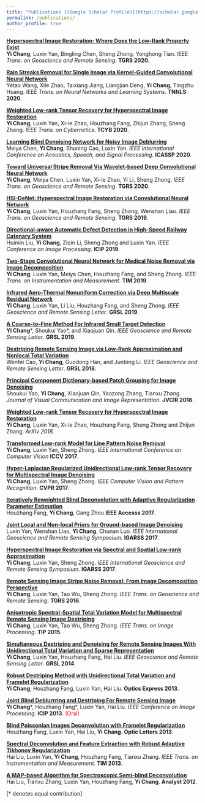 ```yaml
---
title: "Publications [(Google Scholar Profile)](https://scholar.google.com.hk/citations?user=I1nZ67YAAAAJ&hl=en)"
permalink: /publications/
author_profile: true
---
```

<b>[Hyperspectral Image Restoration: Where Does the Low-Rank Property Exist](https://owuchangyuo.github.io/publications/OLRT)</b> <br> 
<b>Yi Chang</b>, Luxin Yan, Bingling Chen, Sheng Zhong, Yonghong Tian.
<i>IEEE Trans. on Geoscience and Remote Sensing</i>. <b>TGRS 2020</b>.

<b>[Rain Streaks Removal for Single Image via Kernel-Guided Convolutional Neural Network](https://owuchangyuo.github.io/publications/KGCNN)</b> <br> 
Yetao Wang, Xile Zhao, Taixiang Jiang, Liangjian Deng, <b>Yi Chang</b>, Tingzhu Huang.
<i>IEEE Trans. on Neural Networks and Learning Systems</i>. <b>TNNLS 2020</b>.

<b>[Weighted Low-rank Tensor Recovery for Hyperspectral Image Restoration](https://owuchangyuo.github.io/publications/WLRTR)</b> <br> 
<b>Yi Chang</b>, Luxin Yan, Xi-le Zhao, Houzhang Fang, Zhijun Zhang, Sheng Zhong.
<i>IEEE Trans. on Cybernetics</i>. <b>TCYB 2020</b>.

<b>[Learning Blind Denoising Network for Noisy Image Deblurring](https://owuchangyuo.github.io/publications/BDN)</b> <br> 
Meiya Chen, <b>Yi Chang</b>, Shuning Cao, Luxin Yan.
<i>IEEE International Conference on Acoustics, Speech, and Signal Processing</i>. <b>ICASSP 2020</b>.

<b>[Toward Universal Stripe Removal Via Wavelet-based Deep Convolutional Neural Network](https://owuchangyuo.github.io/publications/TSWEU)</b> <br> 
<b>Yi Chang</b>, Meiya Chen, Luxin Yan, Xi-le Zhao, Yi Li, Sheng Zhong.
<i>IEEE Trans. on Geoscience and Remote Sensing</i>. <b>TGRS 2020</b>.

<b>[HSI-DeNet: Hyperspectral Image Restoration via Convolutional Neural Network](https://owuchangyuo.github.io/publications/HSI-DeNet)</b> <br> 
<b>Yi Chang</b>, Luxin Yan, Houzhang Fang, Sheng Zhong, Wenshan Liao.
<i>IEEE Trans. on Geoscience and Remote Sensing</i>. <b>TGRS 2019</b>.

<b>[Directional-aware Automatic Defect Detection in High-Speed Railway Catenary System](https://owuchangyuo.github.io/publications/D3)</b> <br> 
Huimin Liu, <b>Yi Chang</b>, Ziqin Li, Sheng Zhong and Luxin Yan.
<i>IEEE Conference on Image Processing</i>. <b>ICIP 2019</b>.

<b>[Two-Stage Convolutional Neural Network for Medical Noise Removal via Image Decomposition](https://owuchangyuo.github.io/publications/TSCNN)</b> <br> 
<b>Yi Chang</b>, Luxin Yan, Meiya Chen, Houzhang Fang, and Sheng Zhong.
<i>IEEE Trans. on Instrumentation and Measurement</i>. <b>TIM 2019</b>.

<b>[Infrared Aero-Thermal Nonuniform Correction via Deep Multiscale Residual Network](https://owuchangyuo.github.io/publications/DMRN)</b> <br> 
<b>Yi Chang</b>, Luxin Yan, Li Liu, Houzhang Fang, and Sheng Zhong.
<i>IEEE Geoscience and Remote Sensing Letter</i>. <b>GRSL 2019</b>. 

<b>[A Coarse-to-Fine Method For Infrared Small Target Detection](https://owuchangyuo.github.io/publications/CTF)</b> <br>
<b>Yi Chang</b>\*, Shoukui Yao\*, and Xiaojuan Qin.
<i>IEEE Geoscience and Remote Sensing Letter</i>. <b>GRSL 2019</b>.

<b>[Destriping Remote Sensing Image via Low-Rank Approximation and Nonlocal Total Variation](https://owuchangyuo.github.io/publications/LRNTV)</b> <br>
Wenfei Cao, <b>Yi Chang</b>, Guodong Han, and Junbing Li. 
<i>IEEE Geoscience and Remote Sensing Letter</i>. <b>GRSL 2018</b>.

<b>[Principal Component Dictionary-based Patch Grouping for Image Denoising](https://owuchangyuo.github.io/publications/PCD)</b><br>
Shoukui Yao, <b>Yi Chang</b>, Xiaojuan Qin, Yaozong Zhang, Tianxu Zhang.
<i>Journal of Visual Communication and Image Representation.</i> <b>JVCIR 2018</b>.

<b>[Weighted Low-rank Tensor Recovery for Hyperspectral Image Restoration](https://owuchangyuo.github.io/publications/WLRTR)</b> <br>
<b>Yi Chang</b>, Luxin Yan, Xi-le Zhao, Houzhang Fang, Sheng Zhong and Zhijun Zhang.
<i>ArXiv 2018.</i>

<b>[Transformed Low-rank Model for Line Pattern Noise Removal](https://owuchangyuo.github.io/publications/TLR)</b><br>
<b>Yi Chang</b>, Luxin Yan, Sheng Zhong. <i>IEEE International Conference on Computer Vision</i> <b>ICCV 2017</b>.

<b>[Hyper-Laplacian Regularized Unidirectional Low-rank Tensor Recovery for Multispectral Image Denoising](https://owuchangyuo.github.io/publications/LLRT)</b><br>
<b>Yi Chang</b>, Luxin Yan, Sheng Zhong. <i>IEEE Computer Vision and Pattern Recognition.</i> <b>CVPR 2017</b>.

<b>[Iteratively Reweighted Blind Deconvolution with Adaptive Regularization Parameter Estimation](https://owuchangyuo.github.io/publications/IRBD)</b><br>
Houzhang Fang, <b>Yi Chang</b>, Gang Zhou.<b>IEEE Accesss 2017</b>.

<b>[Joint Local and Non-local Priors for Ground-based Image Denoising](https://owuchangyuo.github.io/publications/JLNP)</b><br>
Luxin Yan, Wenshan Liao, <b>Yi Chang</b>, Chunan Luo.
<i>IEEE International Geoscience and Remote Sensing Symposium.</i> <b>IGARSS 2017</b>. 

<b>[Hyperspectral Image Restoration via Spectral and Spatial Low-rank Approximation](https://owuchangyuo.github.io/publications/SSLRA)</b><br>
<b>Yi Chang</b>, Luxin Yan, Sheng Zhong. <i>IEEE International Geoscience and Remote Sensing Symposium.</i> <b>IGARSS 2017</b>. 

<b>[Remote Sensing Image Stripe Noise Removal: From Image Decomposition Perspective](https://owuchangyuo.github.io/publications/LRSID)</b> <br>
<b>Yi Chang</b>, Luxin Yan, Tao Wu, Sheng Zhong.
<i>IEEE Trans. on Geoscience and Remote Sensing</i>. <b>TGRS 2016</b>.

<b>[Anisotropic Spectral-Spatial Total Variation Model for Multispectral Remote Sensing Image Destriping](https://owuchangyuo.github.io/publications/ASSTV)</b> <br>
<b>Yi Chang</b>, Luxin Yan, Tao Wu, Sheng Zhong.
<i>IEEE Trans. on Image Processing</i>. <b>TIP 2015</b>.

<b>[Simultaneous Destriping and Denoising for Remote Sensing Images With Unidirectional Total Variation and Sparse Representation](https://owuchangyuo.github.io/publications/UTVSR)</b> <br> 
<b>Yi Chang</b>, Luxin Yan, Houzhang Fang, Hai Liu.
<i>IEEE Geoscience and Remote Sensing Letter</i>. <b>GRSL 2014</b>. 

<b>[Robust Destriping Method with Unidirectional Total Variation and Framelet Regularization](https://owuchangyuo.github.io/publications/UTVFR)</b><br>
<b>Yi Chang</b>, Houzhang Fang, Luxin Yan, Hai Liu. <b>Optics Express 2013</b>. 

<b>[Joint Blind Deblurrring and Destriping For Remote Sensing Image](https://owuchangyuo.github.io/publications/JBDD)</b> <br>
<b>Yi Chang</b>\*, Houzhang Fang\*, Luxin Yan, Hai Liu.
<i>IEEE Conference on Image Processing</i>. <b>ICIP 2013</b>. <span style="color:red">(Oral)</span>

<b>[Blind Poissonian Images Deconvolution with Framelet Regularization](https://owuchangyuo.github.io/publications/BIDFR)</b> <br>
Houzhang Fang, Luxin Yan, Hai Liu, <b>Yi Chang</b>. <b>Optic Letters 2013</b>.

<b>[Spectral Deconvolution and Feature Extraction with Robust Adaptive Tikhonov Regularization](https://owuchangyuo.github.io/publications/RATR)</b> <br> 
Hai Liu, Luxin Yan, <b>Yi Chang</b>, Houzhang Fang, Tianxu Zhang.
<i>IEEE Trans. on Instrumentation and Measurement</i>. <b>TIM 2013</b>. 

<b>[A MAP-based Algorithm for Spectroscopic Semi-blind Deconvolution](https://owuchangyuo.github.io/publications/SSD)</b> <br> 
Hai Liu, Tianxu Zhang, Luxin Yan, Houzhang Fang, <b>Yi Chang</b>. <b>Analyst 2012</b>. 

[\* denotes equal contribution]
